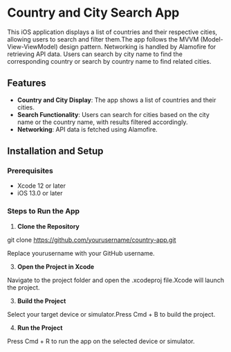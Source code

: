 # Country and City Search App
This iOS application displays a list of countries and their respective cities, allowing users to search and filter them.The app follows the MVVM (Model-View-ViewModel) design pattern. Networking is handled by Alamofire for retrieving API data. Users can search by city name to find the corresponding country or search by country name to find related cities.

## Features
- **Country and City Display**: The app shows a list of countries and their cities.
- **Search Functionality**: Users can search for cities based on the city name or the country name, with results filtered accordingly.
- **Networking**: API data is fetched using Alamofire.

## Installation and Setup
### Prerequisites
- Xcode 12 or later
- iOS 13.0 or later

### Steps to Run the App

1. **Clone the Repository**
   
git clone https://github.com/yourusername/country-app.git

Replace yourusername with your GitHub username.

3. **Open the Project in Xcode**

Navigate to the project folder and open the .xcodeproj file.Xcode will launch the project.

3. **Build the Project**

Select your target device or simulator.Press Cmd + B to build the project.

4. **Run the Project**

Press Cmd + R to run the app on the selected device or simulator.
